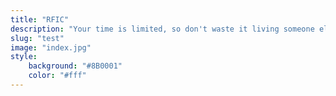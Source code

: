 ```yaml
---
title: "RFIC"
description: "Your time is limited, so don't waste it living someone else's life"
slug: "test"
image: "index.jpg"
style:
    background: "#8B0001"
    color: "#fff"
---
```

